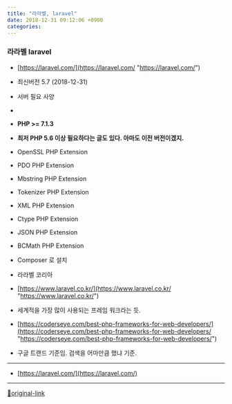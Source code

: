 ```yaml
---
title: "라라벨, laravel"
date: 2018-12-31 09:12:06 +0900
categories: 
---
```

  

### 라라벨 laravel

- [https://laravel.com/](https://laravel.com/ "https://laravel.com/")
- 최신버전 5.7 (2018-12-31)
- 서버 필요 사양
- 
- **PHP &gt;= 7.1.3**
- **최저 PHP 5.6 이상 필요하다는 글도 있다. 아마도 이전 버전이겠지.**

- OpenSSL PHP Extension
- PDO PHP Extension
- Mbstring PHP Extension
- Tokenizer PHP Extension
- XML PHP Extension
- Ctype PHP Extension
- JSON PHP Extension
- BCMath PHP Extension

- Composer 로 설치
- 라라벨 코리아
- [https://www.laravel.co.kr/](https://www.laravel.co.kr/ "https://www.laravel.co.kr/")

- 세계적을 가장 많이 사용되는 프레임 워크라는 듯.
- [https://coderseye.com/best-php-frameworks-for-web-developers/](https://coderseye.com/best-php-frameworks-for-web-developers/ "https://coderseye.com/best-php-frameworks-for-web-developers/")
- 구글 트랜드 기준임. 검색을 어마만큼 했냐 기준.







***
+ [https://laravel.com/](https://laravel.com/)


***
[🔗original-link](http://www.mins01.com/mh/tech/read/1226)
